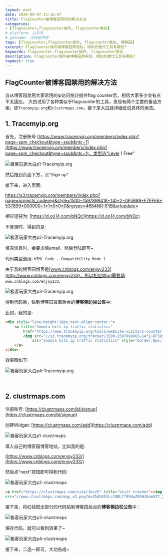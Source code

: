 ```yaml
---
layout: post
date: 2020-09-07 21:18:07
title: FlagCounter被博客园禁用的解决方法
categories:
- [flagcounter,flagcounter插件, flagcounter类似]
# platform: 公众号
# gzhname: 大白技术控
tags: [flagcounter,flagcounter插件, flagcounter类似, 博客园]
excerpt: FlagCounter插件被博客园禁用后，相似的替代工具有哪些?
keywords: flagcounter,flagcounter插件, flagcounter类似
description: FlagCounter插件被博客园禁用后，相似的替代工具有哪些?
topmost: true
---
```


## FlagCounter被博客园禁用的解决方法

自从博客园禁用大家常用的ip访问统计插件flag counter后，相信大家多少会有点不太适应。
大白试用了各种类似于flagcounter的工具，发现有两个主要的备选方案，即`Tracemyip.org`和`clustrmaps.com`，接下来大白就详细说说具体的用法。

## 1. Tracemyip.org

首先，注册账号 [https://www.tracemyip.org/members/index.php?page=spm_checkout&type=ssub&ntc=1](https://www.tracemyip.org/members/index.php?page=spm_checkout&type=ssub&ntc=1)，类型选"Level 1 Free"

![极客玩家大白p1-Tracemyip.org](https://cdn.jsdelivr.net/gh/yanglr/images/trace-p1.png)

然后拖到页面下方，点"Sign up"



接下来，进入页面:

<https://s3.tracemyip.org/members/index.php?page=projects_codereg&style=1500~1597899418~14)*2~0F5999*F7FFE6*537899*000000~1*1*0*0*0&rgtype=4684NR-IPIB&urlupdate=>

相应短链为: [https://d.oo14.com/bNQc](https://d.oo14.com/bNQc)


不登录时，得到的是:

![极客玩家大白p2-Tracemyip.org](https://cdn.jsdelivr.net/gh/yanglr/images/trace-p2.png)

填完信息时，会要求填email，然后登陆即可~

代码类型选用:
`HTML Code - Compatibility Mode 1`

由于我的博客园博客是[www.cnblogs.com/enjoy233](http://www.cnblogs.com/enjoy233)，所以相应地url需要填: `www.cnblogs.com/enjoy233`.

![极客玩家大白p3-Tracemyip.org](https://cdn.jsdelivr.net/gh/yanglr/images/trace-p3.png)


得到代码后，贴到博客园设置后台的**博客侧边栏公告**中:


比如，我的是:

```html
<div style="line-height:16px;text-align:center;">
    <a title="Joomla hits ip traffic statistics"
        href="https://www.tracemyip.org/tools/website-visitors-counter-traffic-tracker-statistics/">
        <img src="//s3.tracemyip.org/tracker/1500~1597898865~14*2~0F5999*F7FFE6*537899*000000~1*1*0*1*1/4684NR-IPIB/54026/11/njsUrl/"
            alt="Joomla hits ip traffic statistics" style="border:0px;">
    </a>
</div>
```

效果图如下:

![极客玩家大白p4-Tracemyip.org](https://cdn.jsdelivr.net/gh/yanglr/images/trace-p4.png)

<br>

## 2. clustrmaps.com

注册账号: [https://clustrmaps.com/bl/signup](https://clustrmaps.com/bl/signup)

创建Widget: [https://clustrmaps.com/add](https://clustrmaps.com/add)

![极客玩家大白p1-clustrmaps](https://cdn.jsdelivr.net/gh/yanglr/images/clustrmaps-p1.png)


填入自己的博客园博客地址，比如我的是: 

[https://www.cnblogs.com/enjoy233/](https://www.cnblogs.com/enjoy233/)

然后点"next"按钮即可得到代码:

![极客玩家大白p2-clustrmaps](https://cdn.jsdelivr.net/gh/yanglr/images/clustrmaps-p2.png)

```html
<a href="https://clustrmaps.com/site/1bcz5" title="Visit tracker"><img 
src="//www.clustrmaps.com/map_v2.png?d=Z5dh85VLcC8BLff99dwZ0SHJUomU2T_XMP-WbIcG2wY&cl=ffffff"></a>
```

接下来，将红线框出部分的代码贴到博客园后台的**博客侧边栏公告**中：

![极客玩家大白p3-clustrmaps](https://cdn.jsdelivr.net/gh/yanglr/images/clustrmaps-p3.png)


保存代码，就可以看到效果了~

![极客玩家大白p4-clustrmaps](https://cdn.jsdelivr.net/gh/yanglr/images/clustrmaps-p4.png)

接下来，二选一即可，大功告成~
